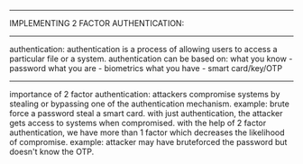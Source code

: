 ----------------------------------
IMPLEMENTING 2 FACTOR AUTHENTICATION:

----------------------------------
authentication:
authentication is a process of allowing users to access a
particular file or a system.
authentication can be based on:
what you know - password
what you are - biometrics
what you have - smart card/key/OTP

----------------------------------
importance of 2 factor authentication:
attackers compromise systems by stealing or bypassing
one of the authentication mechanism.
example:
brute force a password
steal a smart card.
with just authentication, the attacker gets access to
systems when compromised.
with the help of 2 factor authentication,
we have more than 1 factor which
decreases the likelihood of compromise.
example:
attacker may have bruteforced the password
but doesn't know the OTP.
